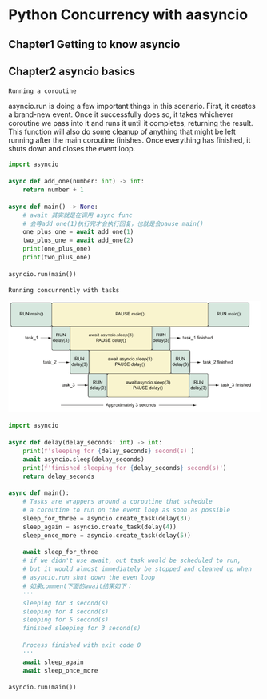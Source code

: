 # Python Concurrency with aasyncio

## Chapter1 Getting to know asyncio

## Chapter2 asyncio basics

`Running a coroutine`

asyncio.run is doing a few important things in this scenario. First, it creates a brand-new event. Once it successfully does so, it takes whichever coroutine we pass into it and runs it until it completes, returning the result. This function will also do some cleanup of anything that might be left running after the main coroutine finishes. Once everything has finished, it shuts down and closes the event loop.

```python
import asyncio

async def add_one(number: int) -> int:
    return number + 1

async def main() -> None:
    # await 其实就是在调用 async func
    # 会等add_one(1)执行完才会执行回复，也就是会pause main()
    one_plus_one = await add_one(1)
    two_plus_one = await add_one(2)
    print(one_plus_one)
    print(two_plus_one)

asyncio.run(main())
```

`Running concurrently with tasks`

![Execution flow](./RunningConcurrentlyWithTasks.png)

```python
import asyncio

async def delay(delay_seconds: int) -> int:
    print(f'sleeping for {delay_seconds} second(s)')
    await asyncio.sleep(delay_seconds)
    print(f'finished sleeping for {delay_seconds} second(s)')
    return delay_seconds

async def main():
    # Tasks are wrappers around a coroutine that schedule
    # a coroutine to run on the event loop as soon as possible
    sleep_for_three = asyncio.create_task(delay(3))
    sleep_again = asyncio.create_task(delay(4))
    sleep_once_more = asyncio.create_task(delay(5))

    await sleep_for_three
    # if we didn't use await, out task would be scheduled to run,
    # but it would almost immediately be stopped and cleaned up when
    # asyncio.run shut down the even loop
    # 如果comment下面的await结果如下：
    '''
    sleeping for 3 second(s)
    sleeping for 4 second(s)
    sleeping for 5 second(s)
    finished sleeping for 3 second(s)

    Process finished with exit code 0
    '''
    await sleep_again
    await sleep_once_more

asyncio.run(main())
```